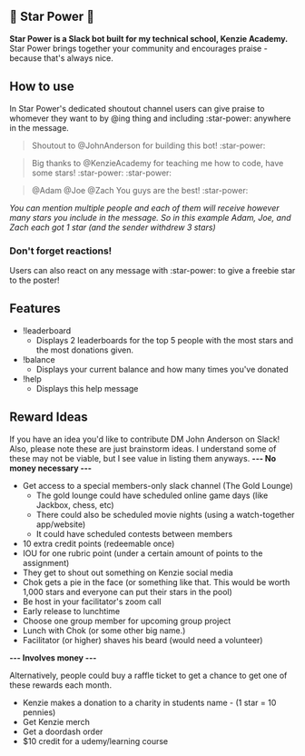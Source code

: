 ## 🌟 Star Power 🌟

**Star Power is a Slack bot built for my technical school, Kenzie Academy.**
Star Power brings together your community and encourages praise - because that's always nice.

## How to use

In Star Power's dedicated shoutout channel users can give praise to whomever they want to by @ing thing and including :star-power: anywhere in the message.

> Shoutout to @JohnAnderson for building this bot! :star-power:

> Big thanks to @KenzieAcademy for teaching me how to code, have some stars! :star-power: :star-power:

> @Adam @Joe @Zach You guys are the best! :star-power:

_You can mention multiple people and each of them will receive however many stars you include in the message. So in this example Adam, Joe, and Zach each got 1 star (and the sender withdrew 3 stars)_

### Don't forget reactions!

Users can also react on any message with :star-power: to give a freebie star to the poster!

## Features

- !leaderboard
  - Displays 2 leaderboards for the top 5 people with the most stars and the most donations given.
- !balance
  - Displays your current balance and how many times you've donated
- !help
  - Displays this help message

## Reward Ideas

If you have an idea you'd like to contribute DM John Anderson on Slack!
Also, please note these are just brainstorm ideas. I understand some of these may not be viable, but I see value in listing them anyways.
**--- No money necessary ---**

- Get access to a special members-only slack channel (The Gold Lounge)
  - The gold lounge could have scheduled online game days (like Jackbox, chess, etc)
  - There could also be scheduled movie nights (using a watch-together app/website)
  - It could have scheduled contests between members
- 10 extra credit points (redeemable once)
- IOU for one rubric point (under a certain amount of points to the assignment)
- They get to shout out something on Kenzie social media
- Chok gets a pie in the face (or something like that. This would be worth 1,000 stars and everyone can put their stars in the pool)
- Be host in your facilitator's zoom call
- Early release to lunchtime
- Choose one group member for upcoming group project
- Lunch with Chok (or some other big name.)
- Facilitator (or higher) shaves his beard (would need a volunteer)

**--- Involves money ---**

Alternatively, people could buy a raffle ticket to get a chance to get one of these rewards each month.

- Kenzie makes a donation to a charity in students name - (1 star = 10 pennies)
- Get Kenzie merch
- Get a doordash order
- $10 credit for a udemy/learning course
